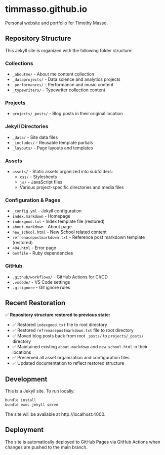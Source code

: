 # timmasso.github.io
Personal website and portfolio for Timothy Masso.

## Repository Structure
This Jekyll site is organized with the following folder structure:

### Collections
- `_aboutme/` - About me content collection
- `_dataprojects/` - Data science and analytics projects
- `_performances/` - Performance and music content
- `_typewriters/` - Typewriter collection content

### Projects
- `projects/_posts/` - Blog posts in their original location

### Jekyll Directories
- `_data/` - Site data files
- `_includes/` - Reusable template partials
- `_layouts/` - Page layouts and templates

### Assets
- `assets/` - Static assets organized into subfolders:
  - `css/` - Stylesheets
  - `js/` - JavaScript files
  - Various project-specific directories and media files

### Configuration & Pages
- `_config.yml` - Jekyll configuration
- `index.markdown` - Homepage
- `indexgood.txt` - Index template file (restored)
- `about.markdown` - About page
- `new_school.html` - New School related content
- `refrenacepostmarkdown.txt` - Reference post markdown template (restored)
- `404.html` - Error page
- `Gemfile` - Ruby dependencies

### GitHub
- `.github/workflows/` - GitHub Actions for CI/CD
- `.vscode/` - VS Code settings
- `.gitignore` - Git ignore rules

## Recent Restoration
✅ **Repository structure restored to previous state:**
- ✅ Restored `indexgood.txt` file to root directory
- ✅ Restored `refrenacepostmarkdown.txt` file to root directory
- ✅ Moved blog posts back from root `_posts/` to `projects/_posts/` directory
- ✅ Maintained existing `about.markdown` and `new_school.html` in their locations
- ✅ Preserved all asset organization and configuration files
- ✅ Updated documentation to reflect restored structure

## Development
This is a Jekyll site. To run locally:
```bash
bundle install
bundle exec jekyll serve
```
The site will be available at http://localhost:4000.

## Deployment
The site is automatically deployed to GitHub Pages via GitHub Actions when changes are pushed to the main branch.

<!-- Rebuild trigger: 2025-09-26 20:27 EDT -->
